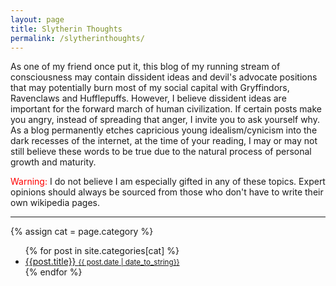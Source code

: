 ```yaml
---
layout: page
title: Slytherin Thoughts
permalink: /slytherinthoughts/
---
```


<div class="post-section"></div>
As one of my friend once put it, this blog of my running stream of consciousness may contain 
dissident ideas and devil's advocate positions that may potentially burn most of my social 
capital with Gryffindors, Ravenclaws and Hufflepuffs. However, I believe dissident ideas are 
important for the forward march of human civilization. If certain posts make you angry, 
instead of spreading that anger, I invite you to ask yourself why. As a blog permanently
etches capricious young idealism/cynicism into the dark recesses of the internet, 
at the time of your reading, I may or may not still believe these words to be true due to the 
natural process of personal growth and maturity. 

<span style="color:red">Warning:</span> I do not believe I am especially gifted in any of these 
topics. Expert opinions should always be sourced from those who don't have to write their own 
wikipedia pages.

<hr>

<div class="post-section">
  {% assign cat = page.category %}
  <ul class="post-list-section">
  	{% for post in site.categories[cat] %}
	   <a class="post-list-title" href="{{site.baseurl}}{{post.url}}">
	   <li>
	     {{post.title}}
		 <small class="post-list-date">{{ post.date | date_to_string}}</small>
	   </li>
	   </a>
	{% endfor %}
  </ul>
</div>
